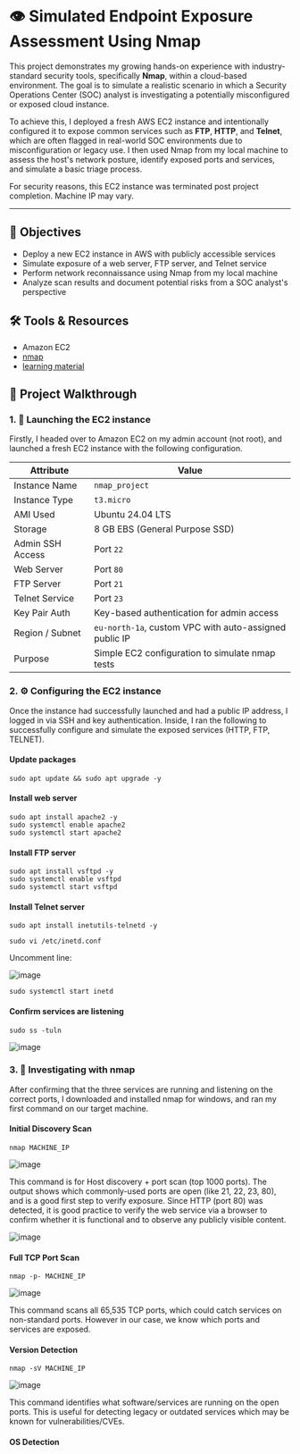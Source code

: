 # 👁️ Simulated Endpoint Exposure Assessment Using Nmap

This project demonstrates my growing hands-on experience with industry-standard security tools, specifically **Nmap**, within a cloud-based environment. The goal is to simulate a realistic scenario in which a Security Operations Center (SOC) analyst is investigating a potentially misconfigured or exposed cloud instance.

To achieve this, I deployed a fresh AWS EC2 instance and intentionally configured it to expose common services such as **FTP**, **HTTP**, and **Telnet**, which are often flagged in real-world SOC environments due to misconfiguration or legacy use. I then used Nmap from my local machine to assess the host's network posture, identify exposed ports and services, and simulate a basic triage process.

For security reasons, this EC2 instance was terminated post project completion. Machine IP may vary.

---

## 🎯 Objectives

- Deploy a new EC2 instance in AWS with publicly accessible services
- Simulate exposure of a web server, FTP server, and Telnet service
- Perform network reconnaissance using Nmap from my local machine
- Analyze scan results and document potential risks from a SOC analyst's perspective

## 🛠️ Tools & Resources
- Amazon EC2
- [nmap](https://nmap.org/download.html#windows)
- [learning material](https://tryhackme.com/room/nmap02)

## 📖 Project Walkthrough
### 1. 🚀 Launching the EC2 instance
Firstly, I headed over to Amazon EC2 on my admin account (not root), and launched a fresh EC2 instance with the following configuration.

| Attribute              | Value                                                                 |
|------------------------|-----------------------------------------------------------------------|
| Instance Name          | `nmap_project`                                                    |
| Instance Type          | `t3.micro`                                   |
| AMI Used               | Ubuntu 24.04 LTS 							|
| Storage                | 8 GB EBS (General Purpose SSD)                                      |
| Admin SSH Access       | Port `22`        |
| Web Server             | Port `80`        |
| FTP Server             | Port `21`        |
| Telnet Service         | Port `23`        |
| Key Pair Auth          | Key-based authentication for admin access                            |
| Region / Subnet        | `eu-north-1a`, custom VPC with auto-assigned public IP               |
| Purpose                | Simple EC2 configuration to simulate nmap tests  |

### 2. ⚙️ Configuring the EC2 instance
Once the instance had successfully launched and had a public IP address, I logged in via SSH and key authentication. Inside, I ran the following to successfully configure and simulate the exposed services (HTTP, FTP, TELNET).

#### Update packages
```
sudo apt update && sudo apt upgrade -y
```

#### Install web server
```
sudo apt install apache2 -y
sudo systemctl enable apache2
sudo systemctl start apache2
```

#### Install FTP server
```
sudo apt install vsftpd -y
sudo systemctl enable vsftpd
sudo systemctl start vsftpd
```

#### Install Telnet server
```
sudo apt install inetutils-telnetd -y

sudo vi /etc/inetd.conf
```

Uncomment line:

![image](https://github.com/user-attachments/assets/f7108397-1ee6-4cdf-af49-75bd0fc01966)

```
sudo systemctl start inetd
```

#### Confirm services are listening
```
sudo ss -tuln
```

![image](https://github.com/user-attachments/assets/ee1ed602-8d45-4cb8-92dc-cb24b6486979)

### 3. 🔎 Investigating with nmap
After confirming that the three services are running and listening on the correct ports, I downloaded and installed nmap for windows, and ran my first command on our target machine.

#### Initial Discovery Scan
```
nmap MACHINE_IP
```

![image](https://github.com/user-attachments/assets/b902cbe0-23d8-4df1-8e14-d41d5a697213)

This command is for Host discovery + port scan (top 1000 ports). The output shows which commonly-used ports are open (like 21, 22, 23, 80), and is a good first step to verify exposure. Since HTTP (port 80) was detected, it is good practice to verify the web service via a browser to confirm whether it is functional and to observe any publicly visible content.

![image](https://github.com/user-attachments/assets/bfbe0517-7139-408a-83ba-eb4a7220df67)

#### Full TCP Port Scan
```
nmap -p- MACHINE_IP
```

![image](https://github.com/user-attachments/assets/8b7c91c4-36c9-492d-9ad4-9d9e3c4425a8)

This command scans all 65,535 TCP ports, which could catch services on non-standard ports. However in our case, we know which ports and services are exposed.

#### Version Detection
```
nmap -sV MACHINE_IP
```

![image](https://github.com/user-attachments/assets/244d7847-625d-488a-a91a-b55b60fa5306)

This command identifies what software/services are running on the open ports. This is useful for detecting legacy or outdated services which may be known for vulnerabilities/CVEs.

#### OS Detection




